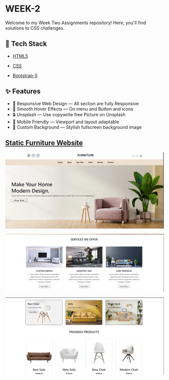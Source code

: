 
# WEEK-2 

Welcome to my Week Two Assignments repository! Here, you'll find solutions to CSS challenges.
## 🧰 Tech Stack


- [HTML5](https://developer.mozilla.org/en-US/docs/Web/HTML)

- [CSS](https://developer.mozilla.org/en-US/docs/Web/CSS)

- [Bootstrap-5](https://getbootstrap.com/docs/5.3/getting-started/introduction/)



## ✨ Features
- 🧭 Responsive Web Design — All section are fully Responsive
- 🎨 Smooth Hover Effects — On menu and Button and icons
- 🔒 Unsplash — Use copywrite free Picture on Unsplash
- 📱 Mobile Friendly — Viewport and layout adaptable
- 🎥 Custom Background — Stylish fullscreen background image


## [Static Furniture Website](https://github.com/rajankumar-dev/Sigma8.0-WebDev/tree/main/assignment/week-2/challenge-1)

![Hero Section](https://github.com/rajankumar-dev/Sigma8.0-WebDev/blob/main/assignment/week-2/challenge-1/screenshots/Screenshot%202025-07-03%20114250.png?raw=true)

![Item Section](https://github.com/rajankumar-dev/Sigma8.0-WebDev/blob/main/assignment/week-2/challenge-1/screenshots/Screenshot%202025-07-03%20114314.png?raw=true)

![Product Section](https://github.com/rajankumar-dev/Sigma8.0-WebDev/blob/main/assignment/week-2/challenge-1/screenshots/Screenshot%202025-07-03%20114345.png?raw=true)